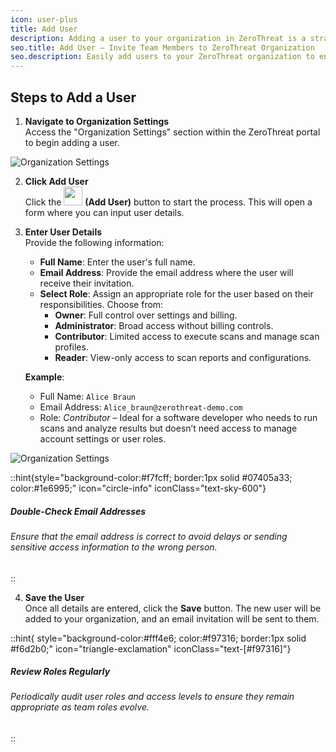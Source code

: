 ```yaml
---
icon: user-plus
title: Add User
description: Adding a user to your organization in ZeroThreat is a straightforward process.&#x20;
seo.title: Add User – Invite Team Members to ZeroThreat Organization
seo.description: Easily add users to your ZeroThreat organization to enable team collaboration—grant access to roles, targets, scans, and reports securely.
---
```


<!-- ## **Steps to Add a User** -->

## Steps to Add a User

1. **Navigate to Organization Settings**  
   Access the "Organization Settings" section within the ZeroThreat portal to begin adding a user.

 <img src="/Images/image (82).png" alt="Organization Settings" >

2. **Click Add User**  
   Click the <span><img src="/Images/image (84).png" alt="" data-size="original" width="30px"></span> **(Add User)** button to start the process. This will open a form where you can input user details.

3. **Enter User Details**  
   Provide the following information:

   - **Full Name**: Enter the user's full name.
   - **Email Address**: Provide the email address where the user will receive their invitation.
   - **Select Role**: Assign an appropriate role for the user based on their responsibilities. Choose from:
     - **Owner**: Full control over settings and billing.
     - **Administrator**: Broad access without billing controls.
     - **Contributor**: Limited access to execute scans and manage scan profiles.
     - **Reader**: View-only access to scan reports and configurations.

   **Example**:

   - Full Name: `Alice Braun`
   - Email Address: `Alice_braun@zerothreat-demo.com`
   - Role: _Contributor_ – Ideal for a software developer who needs to run scans and analyze results but doesn’t need access to manage account settings or user roles.

<img src="/Images/image (112).png" alt="Organization Settings" >

::hint{style="background-color:#f7fcff; border:1px solid #07405a33; color:#1e6995;" icon="circle-info" iconClass="text-sky-600"}
##### **Double-Check Email Addresses**

###### Ensure that the email address is correct to avoid delays or sending sensitive access information to the wrong person.

:: 

4. **Save the User**  
 Once all details are entered, click the **Save** button. The new user will be added to your organization, and an email invitation will be sent to them.

::hint{ style="background-color:#fff4e6; color:#f97316; border:1px solid #f6d2b0;" icon="triangle-exclamation" iconClass="text-[#f97316]"}


##### **Review Roles Regularly**

###### Periodically audit user roles and access levels to ensure they remain appropriate as team roles evolve.

::
